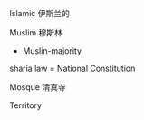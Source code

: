 Islamic 伊斯兰的

Muslim 穆斯林 

- Muslin-majority 

sharia law = National Constitution

Mosque 清真寺

Territory

